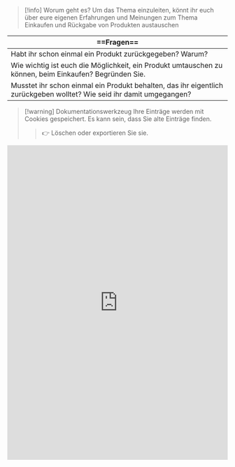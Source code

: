 >[!info] Worum geht es?
>Um das Thema einzuleiten, könnt ihr euch über eure eigenen Erfahrungen und Meinungen zum Thema Einkaufen und Rückgabe von Produkten austauschen

| ==Fragen==                                                                                                            |
| --------------------------------------------------------------------------------------------------------------------- |
| Habt ihr schon einmal ein Produkt zurückgegeben? Warum?                                                               |
| Wie wichtig ist euch die Möglichkeit, ein Produkt umtauschen zu können, beim Einkaufen? Begründen Sie.                |
| Musstet ihr schon einmal ein Produkt behalten, das ihr eigentlich zurückgeben wolltet? Wie seid ihr damit umgegangen? |
>[!warning] Dokumentationswerkzeug 
>Ihre Einträge werden mit Cookies gespeichert. Es kann sein, dass Sie alte Einträge finden. 
>>👉 Löschen oder exportieren Sie sie.

<iframe src="https://app.Lumi.education/api/v1/run/rdWSOq/embed" width="100%" height="720" frameborder="0" allowfullscreen="allowfullscreen" allow="geolocation *; microphone *; camera *; midi *; encrypted-media *"></iframe><script src="https://app.Lumi.education/api/v1/h5p/core/js/h5p-resizer.js" charset="UTF-8" />


---

[[2. Rückgaberecht und Umtausch]]
[[Recht/Rückgaberecht/3. Weiterführende Aufträge]]
